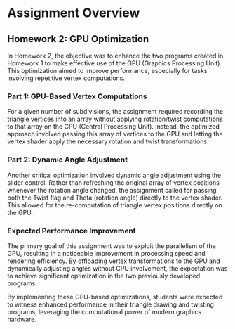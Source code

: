 # Assignment Overview

## Homework 2: GPU Optimization

In Homework 2, the objective was to enhance the two programs created in Homework 1 to make effective use of the GPU (Graphics Processing Unit). This optimization aimed to improve performance, especially for tasks involving repetitive vertex computations.

### Part 1: GPU-Based Vertex Computations

For a given number of subdivisions, the assignment required recording the triangle vertices into an array without applying rotation/twist computations to that array on the CPU (Central Processing Unit). Instead, the optimized approach involved passing this array of vertices to the GPU and letting the vertex shader apply the necessary rotation and twist transformations.

### Part 2: Dynamic Angle Adjustment

Another critical optimization involved dynamic angle adjustment using the slider control. Rather than refreshing the original array of vertex positions whenever the rotation angle changed, the assignment called for passing both the Twist flag and Theta (rotation angle) directly to the vertex shader. This allowed for the re-computation of triangle vertex positions directly on the GPU. 

### Expected Performance Improvement

The primary goal of this assignment was to exploit the parallelism of the GPU, resulting in a noticeable improvement in processing speed and rendering efficiency. By offloading vertex transformations to the GPU and dynamically adjusting angles without CPU involvement, the expectation was to achieve significant optimization in the two previously developed programs.

By implementing these GPU-based optimizations, students were expected to witness enhanced performance in their triangle drawing and twisting programs, leveraging the computational power of modern graphics hardware.
